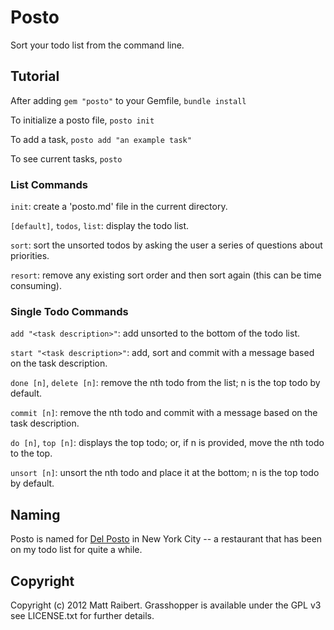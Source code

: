 # Posto

Sort your todo list from the command line.

## Tutorial

After adding `gem "posto"` to your Gemfile, `bundle install`

To initialize a posto file, `posto init` 

To add a task, `posto add "an example task"`

To see current tasks, `posto`

### List Commands

`init`: create a 'posto.md' file in the current directory.

`[default]`, `todos`, `list`: display the todo list.

`sort`: sort the unsorted todos by asking the user a series of questions about priorities.

`resort`: remove any existing sort order and then sort again (this can be time consuming).


### Single Todo Commands

`add "<task description>"`: add <task description> unsorted to the bottom of the todo list.

`start "<task description>"`: add, sort and commit with a message based on the task description.

`done [n]`, `delete [n]`: remove the nth todo from the list; n is the top todo by default.

`commit [n]`: remove the nth todo and commit with a message based on the task description.

`do [n]`, `top [n]`: displays the top todo; or, if n is provided, move the nth todo to the top.

`unsort [n]`: unsort the nth todo and place it at the bottom; n is the top todo by default.


## Naming

Posto is named for [Del Posto](http://www.delposto.com/) in New York City -- a restaurant that has been on my todo list for quite a while.

## Copyright

Copyright (c) 2012 Matt Raibert.
Grasshopper is available under the GPL v3 see LICENSE.txt for further details.
